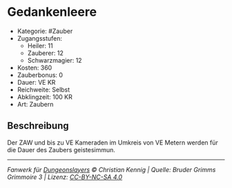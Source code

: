 # Gedankenleere

- Kategorie: #Zauber
- Zugangsstufen:
  - Heiler: 11
  - Zauberer: 12
  - Schwarzmagier: 12
- Kosten: 360
- Zauberbonus: 0
- Dauer: VE KR
- Reichweite: Selbst
- Abklingzeit: 100 KR
- Art: Zaubern

## Beschreibung

Der ZAW und bis zu VE Kameraden im Umkreis von VE Metern werden für die Dauer des Zaubers geistesimmun.

---

_Fanwerk für [Dungeonslayers](https://www.dungeonslayers.net/) © Christian Kennig | Quelle: Bruder Grimms Grimmoire 3 | Lizenz: [CC-BY-NC-SA 4.0](https://creativecommons.org/licenses/by-nc-sa/4.0/deed.de)_

